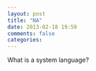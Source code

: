 ```yaml
---
layout: post
title: "NA"
date: 2013-02-18 19:59
comments: false
categories:
---
```


What is a system language?